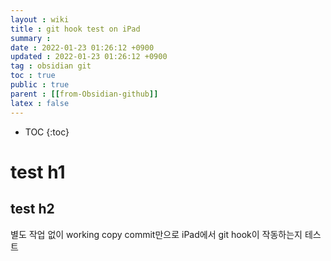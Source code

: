 ```yaml
---
layout : wiki
title : git hook test on iPad
summary :
date : 2022-01-23 01:26:12 +0900
updated : 2022-01-23 01:26:12 +0900
tag : obsidian git
toc : true
public : true
parent : [[from-Obsidian-github]]
latex : false
---
```


* TOC
{:toc}

# test h1
## test h2
별도 작업 없이 working copy commit만으로 iPad에서 git hook이 작동하는지 테스트